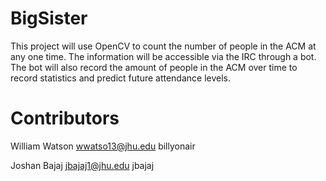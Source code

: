 # BigSister
This project will use OpenCV to count the number of people in the ACM at any one time. The information will be accessible via the IRC through a bot. The bot will also record the amount of people in the ACM over time to record statistics and  predict future attendance levels.


# Contributors
William Watson wwatso13@jhu.edu billyonair

Joshan Bajaj jbajaj1@jhu.edu jbajaj
